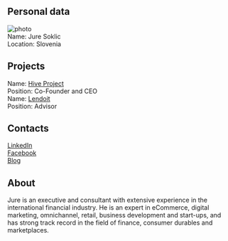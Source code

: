 ## Personal data
![ photo](photo/jure_soklic.jpg)  
Name: Jure Soklic    
Location: Slovenia
## Projects 
Name: [Hive Project](../projects/hive.md)  
Position: Co-Founder and CEO   
Name: [Lendoit](../projects/lendoit.md)  
Position: Advisor 
## Contacts
[LinkedIn](https://www.linkedin.com/in/juresoklic/)  
[Facebook](https://www.facebook.com/jure.soklic.9)  
[Blog](https://medium.com/@juresoklic)
## About
Jure is an executive and consultant with extensive experience in the international financial industry.
He is an expert in eCommerce, digital marketing, omnichannel, retail, business development and start-ups, and has strong track record in the field of finance, consumer durables and marketplaces.
